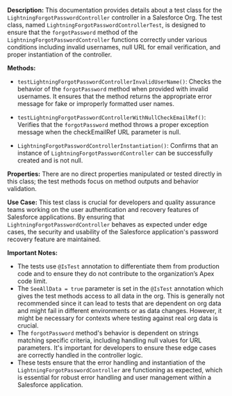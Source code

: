 **Description:**
This documentation provides details about a test class for the `LightningForgotPasswordController` controller in a Salesforce Org. The test class, named `LightningForgotPasswordControllerTest`, is designed to ensure that the `forgotPassword` method of the `LightningForgotPasswordController` functions correctly under various conditions including invalid usernames, null URL for email verification, and proper instantiation of the controller.

**Methods:**
- `testLightningForgotPasswordControllerInvalidUserName()`: Checks the behavior of the `forgotPassword` method when provided with invalid usernames. It ensures that the method returns the appropriate error message for fake or improperly formatted user names.
  
- `testLightningForgotPasswordControllerWithNullCheckEmailRef()`: Verifies that the `forgotPassword` method throws a proper exception message when the checkEmailRef URL parameter is null.
  
- `LightningForgotPasswordControllerInstantiation()`: Confirms that an instance of `LightningForgotPasswordController` can be successfully created and is not null.

**Properties:**
There are no direct properties manipulated or tested directly in this class; the test methods focus on method outputs and behavior validation.

**Use Case:**
This test class is crucial for developers and quality assurance teams working on the user authentication and recovery features of Salesforce applications. By ensuring that `LightningForgotPasswordController` behaves as expected under edge cases, the security and usability of the Salesforce application's password recovery feature are maintained.

**Important Notes:**
- The tests use `@IsTest` annotation to differentiate them from production code and to ensure they do not contribute to the organization’s Apex code limit.
- The `SeeAllData = true` parameter is set in the `@IsTest` annotation which gives the test methods access to all data in the org. This is generally not recommended since it can lead to tests that are dependent on org data and might fail in different environments or as data changes. However, it might be necessary for contexts where testing against real org data is crucial.
- The `forgotPassword` method's behavior is dependent on strings matching specific criteria, including handling null values for URL parameters. It's important for developers to ensure these edge cases are correctly handled in the controller logic.
- These tests ensure that the error handling and instantiation of the `LightningForgotPasswordController` are functioning as expected, which is essential for robust error handling and user management within a Salesforce application.

